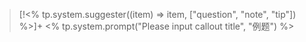 > [!<% tp.system.suggester((item) => item, ["question", "note", "tip"]) %>]+ <% tp.system.prompt("Please input callout title", "例题") %>
> 